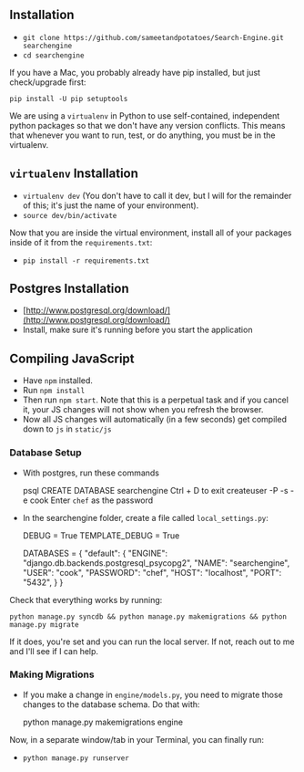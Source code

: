 ## Installation

- `git clone https://github.com/sameetandpotatoes/Search-Engine.git searchengine`
- `cd searchengine`

If you have a Mac, you probably already have pip installed, but just check/upgrade first:

    pip install -U pip setuptools

We are using a `virtualenv` in Python to use self-contained, independent python packages
so that we don't have any version conflicts. This means that whenever you want to run,
test, or do anything, you must be in the virtualenv.

## `virtualenv` Installation

- `virtualenv dev` (You don't have to call it dev, but I will for the remainder of this; it's just the name of your environment).
- `source dev/bin/activate`

Now that you are inside the virtual environment, install all of your packages inside of it from the `requirements.txt`:

- `pip install -r requirements.txt`

## Postgres Installation

- [http://www.postgresql.org/download/](http://www.postgresql.org/download/)
- Install, make sure it's running before you start the application

## Compiling JavaScript

- Have `npm` installed.
- Run `npm install`
- Then run `npm start`. Note that this is a perpetual task and if you cancel it, your JS changes will not show when you refresh the browser.
- Now all JS changes will automatically (in a few seconds) get compiled down to `js` in `static/js`

### Database Setup

- With postgres, run these commands

    psql
    CREATE DATABASE searchengine
    Ctrl + D to exit
    createuser -P -s -e cook
    Enter `chef` as the password

- In the searchengine folder, create a file called `local_settings.py`:

    DEBUG = True
    TEMPLATE_DEBUG = True

    DATABASES = {
        "default": {
            "ENGINE": "django.db.backends.postgresql_psycopg2",
            "NAME": "searchengine",
            "USER": "cook",
            "PASSWORD": "chef",
            "HOST": "localhost",
            "PORT": "5432",
        }
    }

Check that everything works by running:

    python manage.py syncdb && python manage.py makemigrations && python manage.py migrate

If it does, you're set and you can run the local server. If not, reach out to me and I'll see if I can help.

### Making Migrations

- If you make a change in `engine/models.py`, you need to migrate those changes to the database schema. Do that with:

    python manage.py makemigrations engine


Now, in a separate window/tab in your Terminal, you can finally run:

- `python manage.py runserver`
